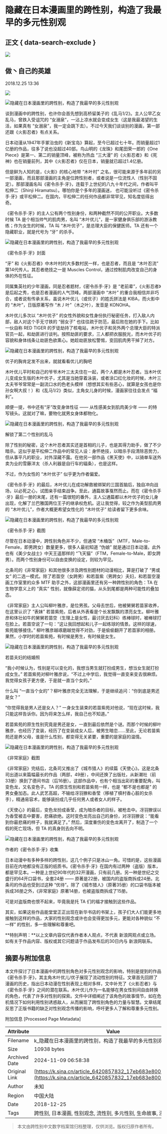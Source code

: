 # 隐藏在日本漫画里的跨性别，构造了我最早的多元性别观

## 正文 { data-search-exclude }


_![](https://n.sinaimg.cn/sinacn10201/360/w180h180/20191012/8158-ifvwfti7747406.jpg)_

## 做丶自己的英雄

2018.12.25 13:36

![](//n.sinaimg.cn/default/2fb77759/20151125/320X320.png)

![隐藏在日本漫画里的跨性别，构造了我最早的多元性别观](http://k.sinaimg.cn/n/front/0/w800h800/20181225/f9fB-hqqzpkv6648023.jpg/w700d1q75cms.jpg)

谈到漫画中的跨性别，也许你会首先想到高桥留美子的《乱马1/2》。主人公早乙女乱马，曾跌入受诅咒的 “女溺泉”，一沾上凉水就会变成女生（这是我最渴望的生活，如果真有 “女溺泉”，我一定会跳下去）。不过今天我们谈谈别的漫画，第一部还跟《火影忍者》有点关系。

日本动漫从1947年手冢治虫的《新宝岛》算起，至今已超过七十年。而销量超过1亿册的作品，往多了说也没超过40部。鸟山明的《龙珠》和尾田荣一郎的《One Piece》是第一、第二的销量顶峰，被称为热血 “三大漫” 的《火影忍者》和《死神》也在销量前列，其中《火影忍者》仅在日本，销量就已超过1.4亿册。

但是鲜为人知的是，《火影》的核心地带 “木叶村” 之名，很可能来源于多年前的另一部漫画，而且那部漫画的主角是位跨性别者，或者说是一位流性人（性别不固定）。那部漫画名叫《密令杀手·牙》，连载于上世纪的八九十年代之间，作者叫平松伸二（Shinji Hiramatsu）。哪怕你是个多年的漫画迷， 也可能没听过《密令杀手·牙》或平松伸二。在国内，平松伸二的任何作品都非常罕见，知名度低得出奇。

《密令杀手·牙》的主人公有两个性别身份，和两种截然不同的公开职业。大多数时候 TA 是个相当帅气的肌肉男，名叫 “木叶优儿”，是一家健身俱乐部的游泳教练；作为女生的时候，TA 叫 “木叶优子”，是总理大臣的保健医师。TA 还有一个隐藏职业，就是代号为 “牙” 的杀手。

![隐藏在日本漫画里的跨性别，构造了我最早的多元性别观](http://k.sinaimg.cn/n/front/244/w404h640/20181225/lAix-hqqzpkv6648107.jpg/w700d1q75cms.jpg)

《密令杀手·牙》封面

“牙” 和《火影忍者》中木叶村的大多数村民一样，也是忍者，而且是 “木叶忍流” 第14代传人。其忍者绝技之一是 Muscles Control，通过控制肌肉改变自己的身体的外在性征。

同属集英社的少年漫画，同是忍者题材，《密令杀手·牙》是 “老前辈”，《火影忍者》是后起之秀，也是忍者漫画的人气顶峰。两部漫画中 “木叶” 的重合我相信并非巧合，或者说有传承关系，虽说木叶优儿（或优子）的姓氏拼法是 KIBA，而火影中的 “木叶”，日版原著写作 “木丿叶”（木之叶），发音是 KONOHA。

木叶优儿多次以 “木叶优子” 的女性外貌和女性身份执行秘密任务，打入敌人内部，敌人对这个手无寸铁的 “弱女子” 也往往疏于防范，最后败在她的手下。比如一伙自称 RED TIGER 的歹徒劫持了核电站，木叶优子和另外两个总理大臣的特派官员一起，和劫匪进行谈判。按照劫匪的要求，三人都把衣服脱光，而木叶优子的容貌和身体线条让劫匪色欲熏心。她趁劫匪放松警惕，变回肌肉男干掉了对方。

![隐藏在日本漫画里的跨性别，构造了我最早的多元性别观](http://k.sinaimg.cn/n/front/134/w666h1068/20181225/C6BR-hqqzpkv6648147.jpg/w700d1q75cms.jpg)

优子的胸肯定发不出来，就就看看优儿的胸吧

木叶优儿平时和自己的爷爷木叶三太夫住在一起，两个人都是木叶忍者。当木叶优儿变成女生版的木叶优子，尤其是当她穿着泳装，或者涂口红化妆的时候，木叶三太夫爷爷常常是一副流口水的色老头模样（想想其实有些恶心，就算是女孩也是你孙女啊大叔！）和《乱马1/2》类似，主角女儿身的时候，漫画家往往会发点 “福利”。

顺便一提，书中还有“牙”改变身体性征 —— 从性感美女到肌肉美少年 —— 的特写镜头。这就对了嘛，要物化就男女身体都物化。

![隐藏在日本漫画里的跨性别，构造了我最早的多元性别观](http://n.sinaimg.cn/front/75/w500h375/20181225/uVcx-hqqzpkv6648279.gif)

解锁了第二个性别的乱马

除了性别的秘密，这个木叶忍者其实还是首相的儿子，也是其得力助手，做了不少暗杀。这似乎是平松伸二作品中的常见人设：身怀绝技，以暗杀手段清除恶势力，但从事平凡的职业，对外深藏不露。在他另一部作品《黑天使》中，以骑单车送外卖为业的雪藤洋太（杀人利器是自行车的辐条），也是这样。

不过，作为女性的 “木叶优子” 似乎更为作者偏爱。

《密令杀手·牙》的最后，木叶优儿在成功解救被绑架的三国首脑后，独自冲向战场，以必死之心，试图亲手结束战争。至此，通篇故事戛然而止。而在《密令杀手·牙》最后一册的末尾，还有一篇很短的番外，主人公通篇都以木叶优子的女儿身出现，化解了兰巴雅国两位王子的继承权危机。这让我觉得，较之作为美型肌肉男的 “木叶优儿”，作者大概更希望女性化的 “木叶优子” 给读者留下更多余味。

![隐藏在日本漫画里的跨性别，构造了我最早的多元性别观](http://k.sinaimg.cn/n/front/766/w347h419/20181225/yqz3-hqqzpkv6648323.jpg/w700d1q75cms.jpg)

《密令杀手·牙》截图

尽管在日本动漫中，跨性别角色并不少，但通常 “木桶饭”（MTF，Male-to-Female，即男跨女）数量更多，很多人最初知道 “伪娘” 就是通过日本动漫。此外也有《美少女战士》中天王遥那样的 “飞天猫”（FTM，Female-to-Male，即女跨男）。而两个性别身份可以自由变换的设定，则较为罕见。

北条司的《非常家庭》和其他很多涉及跨性别题材的动漫相比，算是打破了 “男或女” 的二选一模式。除了若苗空（女跨男）和若苗紫（男跨女）夫妇，和若苗空漫画工作室里的众多 MTF 助手之外，这部漫画里还有另一种跨性别的角色：TA 在生物学意义上的 “真实” 性别，就像薛定谔的猫，从头到尾都是两种可能性的叠加态。

《非常家庭》主人公叫柳叶雅彦，是位男孩。父母去世后，他被舅舅若苗家收养，在这里认识了 “表妹” 若苗紫苑，后者从外表看是个长发飘飘的漂亮女生。柳叶雅彦和体壮如牛的舅舅若苗空（生理上是女性，最讨厌去妇科）练棒球时，被棒球打在脸上。若苗空说了一句：“这让我回想起和儿子一起练球的情景。这样的球速，紫苑能够接住。” 柳叶雅彦越琢磨越觉得不对劲，于是偷偷翻开了若苗家的相册。果然，小学时的若苗紫苑，有时候是男生，有时候是女生。

![隐藏在日本漫画里的跨性别，构造了我最早的多元性别观](http://k.sinaimg.cn/n/front/180/w449h531/20181225/GnMt-hqqzpkv6648361.jpg/w700d1q75cms.jpg)

若苗夫妇的结婚照

“我小时候认为，性别是可以变化的，我想当男生就打扮成男生，想当女生就打扮成女生。” 若苗紫苑对柳叶雅彦说，“不过上中学后，我觉得一直变来变去很麻烦。我觉得女孩子更方便，于是就一直当个女的。”

什么叫 “一直当个女的”？柳叶雅彦完全无法理解，于是继续追问：“你到底是男还是女？”

“你觉得我是男人还是女人？” 一身女生装束的若苗紫苑对他说，“现在这时候，我只能这样告诉你。因为将来怎么样，我自己也不知道。”

若苗紫苑的原生性别究竟是男还是女，一直到最后依然是个谜。而那个时候的柳叶雅彦，也经历了变装，经历了在变装成女人后，被男生暗恋……至此，无论若苗紫苑还是养父母，谁是什么性别，都变得无关紧要，重要的是家庭的温情。

![隐藏在日本漫画里的跨性别，构造了我最早的多元性别观](http://k.sinaimg.cn/n/front/93/w516h377/20181225/uOLA-hqqzpkv6648450.jpg/w700d1q75cms.jpg)

《非常家庭》截图

《非常家庭》完结后，北条司又推出了《城市猎人》的续篇《天使心》。这是北条司出道以来篇幅最长的作品（两部，49册），中间还换了出版社，从新潮社（前33册）换到了德间书店（后16册）。这部作品中，也有个相当出彩的重要配角，叫变色龙，又名变色子。TA 的原生性别和若苗紫苑一样，也是 “都不是也都是” 的 男女叠加态。此人武艺高超，不输给冴羽獠和香莹（移植了槙村香心脏的女杀手），精通易容术，能够装扮成几乎任何男人或者女人的样子。

《天使心》的最后，变色龙扮成香莹，成为暗杀者的目标，被枪击中。冴羽獠误以为香莹被击中要害，悲痛欲绝。这时变色龙亮出自己的身份，对冴羽獠说：“能看到你最悲痛的样子，我就满足了。” 然后，深度重伤的变色龙离开了，制造了一个假的死亡现场，但 TA 的真身则去向不明。

![隐藏在日本漫画里的跨性别，构造了我最早的多元性别观](http://k.sinaimg.cn/n/front/290/w1080h810/20181225/X8nT-hqqzpkv6648513.jpg/w700d1q75cms.jpg)

作者的《密令杀手·牙》收集

日本动漫中有多种多样的跨性别，这几个例子只是冰山一角。可惜的是，这些漫画目前在内地都没有正版的纸质书。《密令杀手·牙》在国内有过两种（盗版）版本，都是罕见本。一种是上世纪90年代的32开漫画，只有前几册。另一种是世纪之交盛行的64开口袋书，全套24册 —— 原著是22册，被国内的盗版商拆成24册。北条司的作品也受到过这种 “优待”。除了《城市猎人》（原著35册）的口袋书版本被拆成36册之外，《非常家庭》原著14册，也被盗版商拆成了15册。

可是对盗版商也恨不起来，毕竟我是托 TA 们的福才接触到这些作品。

其实，如果这些作品能堂堂正正出现在新华书店的书架上，孩子们大人们能更多地接触到这样的作品，大家的性别观念或许也会变得更加多元，更能对各种貌似 “不一样” 的性别，多一些理解和尊重吧。

**特别声明：**以上文章内容仅代表作者本人观点，不代表 新浪网观点或立场。如有关于作品内容、版权或其它问题请于作品发布后的30日内与 新浪网联系。

## 摘要与附加信息

<!-- tcd_abstract -->
本文件探讨了日本漫画中的跨性别角色对多元性别观念的影响，特别是提到的作品《密令杀手·牙》，其主角木叶优儿/优子展现了流动性别的特征。文章首先回顾了漫画的历史，指出日本动漫在性别表现上相对多样，文中补充了《火影忍者》与《密令杀手·牙》之间的潜在联系。木叶优儿作为一名能够在男女性别间自由转换的角色，代表了许多对性别的探索。文件中详细阐述了该角色的故事情节，如在危机情况下如何利用性别诱惑敌人，从而展现了跨性别角色的力量与智慧。文章结尾反思了正版书籍的缺乏对性别观念传播的影响，呼吁更多人了解和尊重多元性别。
<!-- tcd_abstract_end -->

附加信息 [Processed Page Metadata]

| Attribute       | Value                                  |
|-----------------|----------------------------------------|
| Filename        | k_隐藏在日本漫画里的跨性别，构造了我最早的多元性别观_-_新浪.md                             |
| Size            | 10938 bytes                           |
| Archived Date   | 2024-11-09 06:58:38                             |
| Original Link   | [https://k.sina.cn/article_6420857832_17eb683e800100cuij.html](https://k.sina.cn/article_6420857832_17eb683e800100cuij.html)                       |
| Author          | 未知                               |
| Region          | 中国大陆                               |
| Date            | 2018-12-25                                 |
| Tags            | 跨性别, 日本漫画, 性别观念, 流性别, 多元性别, 生命故事, 漫画分析                                 |
>
> 本文由跨性别中文数字档案馆归档整理，仅供浏览。版权归原作者所有。
>